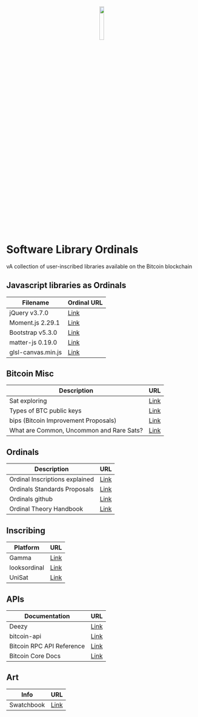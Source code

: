<h3 align="center">
  <img height="15%" width="15%" src="https://cdn.freebiesupply.com/logos/large/2x/bitcoin-logo-png-transparent.png"/>
</h3>

# Software Library Ordinals

vA collection of user-inscribed libraries available on the Bitcoin blockchain


## Javascript libraries as Ordinals
| Filename | Ordinal URL                                 |
| ---------- | ----------------------------------- |
| jQuery v3.7.0    | [Link](https://ordinals.com/content/773e4865bcf3084e6d6ee5d49136fb5f7071d4c050ec4aeeaeb9c6d24fea5fc1i0)          | 
| Moment.js 2.29.1  | [Link](https://ordinals.com/content/b90b4516ea1a0b882e67387eb4f3e5def0307704b046e8ef98c5e72092c47eedi0)            |
| Bootstrap v5.3.0    | [Link](https://ordinals.com/content/3bcfdc4e97209ecaaab06705b52ba6b7fc9d1cee77404ac15e655ce691a44654i0)             |
| matter-js 0.19.0   | [Link](https://ordinals.com/content/9d567e6ef8bd6b13458cc67cc5e8339395a4433e45db4554ff83c88a5df8bae2i0)            |
| glsl-canvas.min.js     | [Link](https://ordinals.com/content/aeb29dfe6396589bd501f2be3478202a6ed75989cfc5ff49dd0d704b012c00eci0)            |

## Bitcoin Misc
| Description | URL                                |
| ---------- | ----------------------------------- |
| Sat exploring   | [Link](https://twitter.com/ord_io/status/1669815559276355584?s=46&t=eNbFyBVfqjczB5dqZ-BNyQ)         | 
| Types of BTC public keys   | [Link](https://thebitcoinmanual.com/articles/types-btc-public-keys/)         | 
| bips (Bitcoin Improvement Proposals)  | [Link](https://github.com/bitcoin/bips)         | 
| What are Common, Uncommon and Rare Sats? | [Link](https://blog.ordinalhub.com/what-are-common-uncommon-and-rare-sats/)         | 

## Ordinals
| Description | URL                                |
| ---------- | ----------------------------------- |
| Ordinal Inscriptions explained  | [Link](https://nftnow.com/guides/bitcoin-nfts-ordinals-inscriptions-explained-finding-buying-more/)         | 
| Ordinals Standards Proposals  | [Link](https://patches-1.gitbook.io/ordinals-standards-discussions/)         | 
| Ordinals github   | [Link](https://github.com/ordinals/)         | 
| Ordinal Theory Handbook   | [Link](https://docs.ordinals.com/guides/sat-hunting.html)         | 

## Inscribing
| Platform | URL                                |
| ---------- | ----------------------------------- |
| Gamma  | [Link](https://gamma.io/)         | 
| looksordinal  | [Link](https://looksordinal.com/)         | 
| UniSat  | [Link](https://unisat.io/)         | 

## APIs
| Documentation | URL                                |
| ---------- | ----------------------------------- |
| Deezy  | [Link](deezy.io)         | 
| bitcoin-api   | [Link](https://github.com/bitcoin-api/bitcoin-api)         | 
| Bitcoin RPC API Reference  | [Link](https://developer.bitcoin.org/reference/rpc/index.html)         | 
| Bitcoin Core Docs | [Link](https://bitcoincore.org/en/doc/)         | 

## Art
| Info | URL                                |
| ---------- | ----------------------------------- |
| Swatchbook   | [Link](https://vector-conversions.com/vector/pantone_color_swatchbook.pdf)         | 


